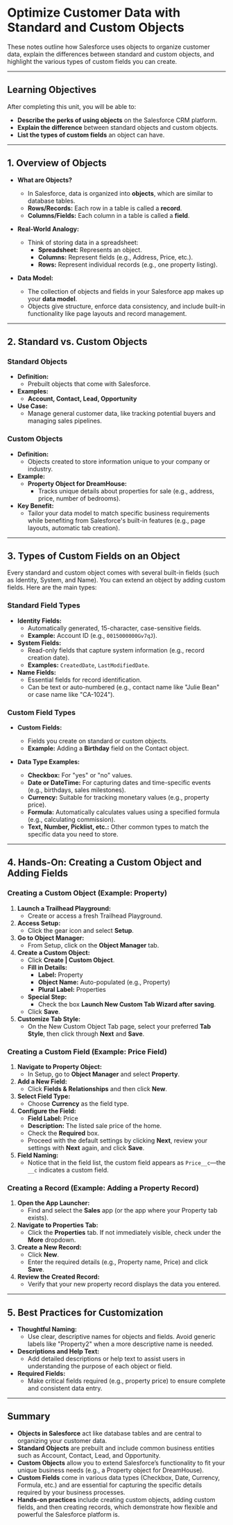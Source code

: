 # Optimize Customer Data with Standard and Custom Objects

These notes outline how Salesforce uses objects to organize customer data, explain the differences between standard and custom objects, and highlight the various types of custom fields you can create.

---

## Learning Objectives

After completing this unit, you will be able to:
- **Describe the perks of using objects** on the Salesforce CRM platform.
- **Explain the difference** between standard objects and custom objects.
- **List the types of custom fields** an object can have.

---

## 1. Overview of Objects

- **What are Objects?**  
  - In Salesforce, data is organized into **objects**, which are similar to database tables.
  - **Rows/Records:** Each row in a table is called a **record**.
  - **Columns/Fields:** Each column in a table is called a **field**.
- **Real-World Analogy:**  
  - Think of storing data in a spreadsheet:
    - **Spreadsheet:** Represents an object.
    - **Columns:** Represent fields (e.g., Address, Price, etc.).
    - **Rows:** Represent individual records (e.g., one property listing).

- **Data Model:**  
  - The collection of objects and fields in your Salesforce app makes up your **data model**.
  - Objects give structure, enforce data consistency, and include built-in functionality like page layouts and record management.

---

## 2. Standard vs. Custom Objects

### Standard Objects
- **Definition:**  
  - Prebuilt objects that come with Salesforce.
- **Examples:**  
  - **Account, Contact, Lead, Opportunity**
- **Use Case:**  
  - Manage general customer data, like tracking potential buyers and managing sales pipelines.

### Custom Objects
- **Definition:**  
  - Objects created to store information unique to your company or industry.
- **Example:**  
  - **Property Object for DreamHouse:**  
    - Tracks unique details about properties for sale (e.g., address, price, number of bedrooms).
- **Key Benefit:**  
  - Tailor your data model to match specific business requirements while benefiting from Salesforce's built-in features (e.g., page layouts, automatic tab creation).

---

## 3. Types of Custom Fields on an Object

Every standard and custom object comes with several built-in fields (such as Identity, System, and Name). You can extend an object by adding custom fields. Here are the main types:

### Standard Field Types
- **Identity Fields:**  
  - Automatically generated, 15-character, case-sensitive fields.  
  - **Example:** Account ID (e.g., `0015000000Gv7qJ`).
- **System Fields:**  
  - Read-only fields that capture system information (e.g., record creation date).  
  - **Examples:** `CreatedDate`, `LastModifiedDate`.
- **Name Fields:**  
  - Essential fields for record identification.  
  - Can be text or auto-numbered (e.g., contact name like "Julie Bean" or case name like "CA-1024").

### Custom Field Types
- **Custom Fields:**  
  - Fields you create on standard or custom objects.  
  - **Example:** Adding a **Birthday** field on the Contact object.
  
- **Data Type Examples:**  
  - **Checkbox:** For "yes" or "no" values.
  - **Date or DateTime:** For capturing dates and time-specific events (e.g., birthdays, sales milestones).
  - **Currency:** Suitable for tracking monetary values (e.g., property price).
  - **Formula:** Automatically calculates values using a specified formula (e.g., calculating commission).
  - **Text, Number, Picklist, etc.:** Other common types to match the specific data you need to store.

---

## 4. Hands-On: Creating a Custom Object and Adding Fields

### Creating a Custom Object (Example: Property)
1. **Launch a Trailhead Playground:**  
   - Create or access a fresh Trailhead Playground.
2. **Access Setup:**  
   - Click the gear icon and select **Setup**.
3. **Go to Object Manager:**  
   - From Setup, click on the **Object Manager** tab.
4. **Create a Custom Object:**  
   - Click **Create | Custom Object**.
   - **Fill in Details:**
     - **Label:** Property  
     - **Object Name:** Auto-populated (e.g., Property)
     - **Plural Label:** Properties
   - **Special Step:**  
     - Check the box **Launch New Custom Tab Wizard after saving**.
   - Click **Save**.
5. **Customize Tab Style:**  
   - On the New Custom Object Tab page, select your preferred **Tab Style**, then click through **Next** and **Save**.

### Creating a Custom Field (Example: Price Field)
1. **Navigate to Property Object:**  
   - In Setup, go to **Object Manager** and select **Property**.
2. **Add a New Field:**  
   - Click **Fields & Relationships** and then click **New**.
3. **Select Field Type:**  
   - Choose **Currency** as the field type.
4. **Configure the Field:**  
   - **Field Label:** Price  
   - **Description:** The listed sale price of the home.
   - Check the **Required** box.
   - Proceed with the default settings by clicking **Next**, review your settings with **Next** again, and click **Save**.
5. **Field Naming:**  
   - Notice that in the field list, the custom field appears as `Price__c`—the `__c` indicates a custom field.

### Creating a Record (Example: Adding a Property Record)
1. **Open the App Launcher:**  
   - Find and select the **Sales** app (or the app where your Property tab exists).
2. **Navigate to Properties Tab:**  
   - Click the **Properties** tab. If not immediately visible, check under the **More** dropdown.
3. **Create a New Record:**  
   - Click **New**.
   - Enter the required details (e.g., Property name, Price) and click **Save**.
4. **Review the Created Record:**  
   - Verify that your new property record displays the data you entered.

---

## 5. Best Practices for Customization

- **Thoughtful Naming:**  
  - Use clear, descriptive names for objects and fields. Avoid generic labels like "Property2" when a more descriptive name is needed.
- **Descriptions and Help Text:**  
  - Add detailed descriptions or help text to assist users in understanding the purpose of each object or field.
- **Required Fields:**  
  - Make critical fields required (e.g., property price) to ensure complete and consistent data entry.

---

## Summary

- **Objects in Salesforce** act like database tables and are central to organizing your customer data.
- **Standard Objects** are prebuilt and include common business entities such as Account, Contact, Lead, and Opportunity.
- **Custom Objects** allow you to extend Salesforce’s functionality to fit your unique business needs (e.g., a Property object for DreamHouse).
- **Custom Fields** come in various data types (Checkbox, Date, Currency, Formula, etc.) and are essential for capturing the specific details required by your business processes.
- **Hands-on practices** include creating custom objects, adding custom fields, and then creating records, which demonstrate how flexible and powerful the Salesforce platform is.
